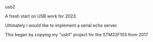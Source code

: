 usb2

A fresh start on USB work for 2023. 

Ultimately I would like to implement a serial echo server.

This began by copying my "usb1" project for the STM32F103
from 2017
